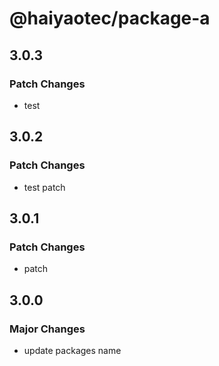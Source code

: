 # @haiyaotec/package-a

## 3.0.3

### Patch Changes

- test

## 3.0.2

### Patch Changes

- test patch

## 3.0.1

### Patch Changes

- patch

## 3.0.0

### Major Changes

- update packages name
